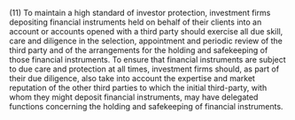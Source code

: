 (11) To maintain a high standard of investor protection, investment firms depositing financial instruments held on behalf of their clients into an account or accounts opened with a third party should exercise all due skill, care and diligence in the selection, appointment and periodic review of the third party and of the arrangements for the holding and safekeeping of those financial instruments. To ensure that financial instruments are subject to due care and protection at all times, investment firms should, as part of their due diligence, also take into account the expertise and market reputation of the other third parties to which the initial third-party, with whom they might deposit financial instruments, may have delegated functions concerning the holding and safekeeping of financial instruments.